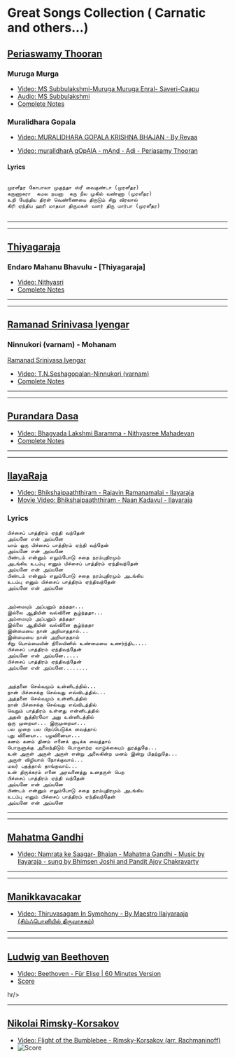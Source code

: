 # Great Songs Collection ( Carnatic and others...)


## [Periaswamy Thooran](https://en.wikipedia.org/wiki/Periyasaamy_Thooran)

### Muruga Murga 
- [Video: MS Subbulakshmi-Muruga Muruga Enral- Saveri-Caapu](https://www.youtube.com/watch?v=ju5nYcGWvmg)
- [Audio: MS Subbulakshmi](https://soundcloud.com/karnatik/c1208)
- [Complete Notes](http://www.shivkumar.org/music/murugamuruga.pdf)


### Muralidhara Gopala 

- [Video: MURALIDHARA GOPALA KRISHNA BHAJAN - By Revaa ](https://www.youtube.com/watch?v=Fjo7dPOkzDI)

- [Video: muralIdharA gOpAlA - mAnd - Adi - Periasamy Thooran ](https://www.youtube.com/watch?v=ku87hsna784)

#### Lyrics
```

முரளீதர கோபாலா முகுந்தா ஸ்ரீ வைகுண்டா (முரளீதர)
கருணாகரா  கமல நயனா  கரு நீல முகில் வண்ணா (முரளீதர)
உறி யேந்திய திரள் வெண்ணையை திருடும் சிறு விரலால்
கிரி ஏந்திய ஹரி மாதவா திருமகள் வளர் திரு மார்பா (முரளீதர)


```
<hr/><hr/>

## [Thiyagaraja](https://en.wikipedia.org/wiki/Tyagaraja)

### Endaro Mahanu Bhavulu - [Thiyagaraja]

- [Video: Nithyasri](https://www.youtube.com/watch?v=miZlfSPbKdY)
- [Complete Notes](http://www.shivkumar.org/music/endaromahanubhavulu-new.pdf)

<hr/><hr/>

## [Ramanad Srinivasa Iyengar](https://en.wikipedia.org/wiki/Poochi_Srinivasa_Iyengar)

### Ninnukori (varnam) - Mohanam  
[Ramanad Srinivasa Iyengar](https://en.wikipedia.org/wiki/Poochi_Srinivasa_Iyengar)
- [Video: T.N.Seshagopalan-Ninnukori (varnam)](https://www.youtube.com/watch?v=zlqcwbiwEog)
- [Complete Notes](http://www.shivkumar.org/music/varnams/ninnukori.htm)


<hr/><hr/>

## [Purandara Dasa](https://en.wikipedia.org/wiki/Purandara_Dasa)
- [Video: Bhagyada Lakshmi Baramma - Nithyasree Mahadevan](https://www.youtube.com/watch?v=0wMgHi3Fq0M)
- [Complete Notes](https://karnatik.com/c1146.shtml)

<hr/><hr/>

## [IlayaRaja ](https://en.wikipedia.org/wiki/Ilaiyaraaja)
- [Video: Bhikshaipaaththiram - Rajavin Ramanamalai  - Ilayaraja](https://www.youtube.com/watch?v=0wMgHi3Fq0M)
- [Movie Video: Bhikshaipaaththiram - Naan Kadavul  - Ilayaraja](https://www.youtube.com/watch?v=dsXkZ0KlPQA)

### Lyrics

```
பிச்சைப் பாத்திரம் ஏந்தி வந்தேன் 
அய்யனே என் அய்யனே
யாம் ஒரு பிச்சைப் பாத்திரம் ஏந்தி வந்தேன் 
அய்யனே என் அய்யனே
பிண்டம் என்னும் எலும்போடு சதை நரம்புதிரமும் 
அடங்கிய உடம்பு எனும் பிச்சைப் பாத்திரம் ஏந்திவந்தேன்
அய்யனே என் அய்யனே
பிண்டம் என்னும் எலும்போடு சதை நரம்புதிரமும் அடங்கிய
உடம்பு எனும் பிச்சைப் பாத்திரம் ஏந்திவந்தேன்
அய்யனே என் அய்யனே


அம்மையும் அப்பனும் தந்ததா...
இல்லை ஆதியின் வல்வினை சூழ்ந்ததா...
அம்மையும் அப்பனும் தந்ததா
இல்லை ஆதியின் வல்வினை சூழ்ந்ததா
இன்மையை நான் அறியாததால்...
இன்மையை நான் அறியாததால்
சிறு பொம்மையின் நிலையினில் உண்மையை உணர்ந்திட....
பிச்சைப் பாத்திரம் ஏந்திவந்தேன் 
அய்யனே என் அய்யனே..... 
பிச்சைப் பாத்திரம் ஏந்திவந்தேன் 
அய்யனே என் அய்யனே........


அத்தனை செல்வமும் உன்னிடத்தில்...
நான் பிச்சைக்கு செல்வது எவ்விடத்தில்...
அத்தனை செல்வமும் உன்னிடத்தில்
நான் பிச்சைக்கு செல்வது எவ்விடத்தில்
வெறும் பாத்திரம் உள்ளது என்னிடத்தில்
அதன் சூத்திரமோ அது உன்னிடத்தில்
ஒரு முறையா... இருமுறையா...
பல முறை பல பிறப்பெடுக்க வைத்தாய்
புது வினையா.. பழவினையா...
கனம் கனம் தினம் எனைக் குடிக்க வைத்தாய்
பொருளுக்கு அலைந்திடும் பொருளற்ற வாழ்க்கையும் துரத்துதே... 
உன் அருள் அருள் அருள் என்று அலைகின்ற மனம் இன்று பிதற்றுதே...
அருள் விழியால் நோக்குவாய்...
மலர் பதத்தால் தாங்குவாய்...
உன் திருக்கரம் எனை அரவனைத்து உனதருள் பெற
பிச்சைப் பாத்திரம் ஏந்தி வந்தேன் 
அய்யனே என் அய்யனே
பிண்டம் என்னும் எலும்போடு சதை நரம்புதிரமும் அடங்கிய
உடம்பு எனும் பிச்சைப் பாத்திரம் ஏந்திவந்தேன்
அய்யனே என் அய்யனே﻿
``` 



<hr/><hr/>

## [Mahatma Gandhi ](https://en.wikipedia.org/wiki/Mahatma_Gandhi)
- [Video: Namrata ke Saagar- Bhajan - Mahatma Gandhi - Music by Ilayaraja - sung by Bhimsen Joshi and Pandit Ajoy Chakravarty](https://www.youtube.com/watch?v=Z86LscyJhNY)



<hr/><hr/>

## [Manikkavacakar](https://en.wikipedia.org/wiki/Manikkavacakar)
- [Video: Thiruvasagam In Symphony - By Maestro Ilaiyaraaja (சிம்ஃபொனியில் திருவாசகம்)](https://www.youtube.com/watch?v=-XuO4CR7fzI)


<hr/><hr/>

## [Ludwig van Beethoven](https://en.wikipedia.org/wiki/Ludwig_van_Beethoven)
- [Video: Beethoven - Für Elise | 60 Minutes Version](https://www.youtube.com/watch?v=Lkcvrxj0eLY&t=8s)
- [Score](https://www.mutopiaproject.org/ftp/BeethovenLv/WoO59/fur_Elise_WoO59/fur_Elise_WoO59-let.pdf)


hr/><hr/>

## [Nikolai Rimsky-Korsakov](https://en.wikipedia.org/wiki/Nikolai_Rimsky-Korsakov)
- [Video: Flight of the Bumblebee - Rimsky-Korsakov (arr. Rachmaninoff)](https://www.youtube.com/watch?v=M93qXQWaBdE)
- ![Score](https://www.8notes.com/school/png/piano/bumble_bee001.png)



